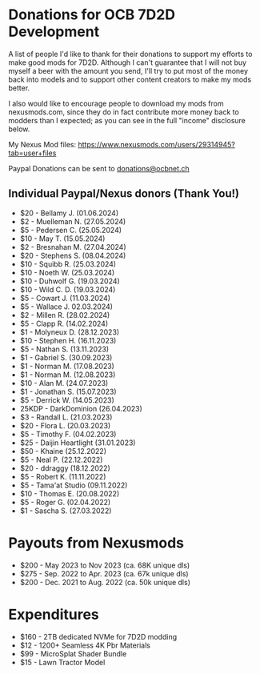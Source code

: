 # Donations for OCB 7D2D Development

A list of people I'd like to thank for their donations to support
my efforts to make good mods for 7D2D. Although I can't guarantee
that I will not buy myself a beer with the amount you send, I'll
try to put most of the money back into models and to support other
content creators to make my mods better.

I also would like to encourage people to download my mods from
nexusmods.com, since they do in fact contribute more money back
to modders than I expected; as you can see in the full "income"
disclosure below.

My Nexus Mod files: https://www.nexusmods.com/users/29314945?tab=user+files

Paypal Donations can be sent to [donations@ocbnet.ch][1]

## Individual Paypal/Nexus donors (Thank You!)

- $20 - Bellamy J. (01.06.2024)
- $2 - Muelleman N. (27.05.2024)
- $5 - Pedersen C. (25.05.2024)
- $10 - May T. (15.05.2024)
- $2 - Bresnahan M. (27.04.2024)
- $20 - Stephens S. (08.04.2024)
- $10 - Squibb R. (25.03.2024)
- $10 - Noeth W. (25.03.2024)
- $10 - Duhwolf G. (19.03.2024)
- $10 - Wild C. D. (19.03.2024)
- $5 - Cowart J. (11.03.2024)
- $5 - Wallace J. 02.03.2024)
- $2 - Millen R. (28.02.2024)
- $5 - Clapp R. (14.02.2024)
- $1 - Molyneux D. (28.12.2023)
- $10 - Stephen H. (16.11.2023)
- $5 - Nathan S. (13.11.2023)
- $1 - Gabriel S. (30.09.2023)
- $1 - Norman M. (17.08.2023)
- $1 - Norman M. (12.08.2023)
- $10 - Alan M. (24.07.2023)
- $1 - Jonathan S. (15.07.2023)
- $5 - Derrick W. (14.05.2023)
- 25KDP - DarkDominion (26.04.2023)
- $3 - Randall L. (21.03.2023)
- $20 - Flora L. (20.03.2023)
- $5 - Timothy F. (04.02.2023)
- $25 - Daijin Heartlight (31.01.2023)
- $50 - Khaine (25.12.2022)
- $5 - Neal P. (22.12.2022)
- $20 - ddraggy (18.12.2022)
- $5 - Robert K. (11.11.2022)
- $5 - Tama'at Studio (09.11.2022)
- $10 - Thomas E. (20.08.2022)
- $5 - Roger G. (02.04.2022)
- $1 - Sascha S. (27.03.2022)

# Payouts from Nexusmods

- $200 - May 2023 to Nov 2023 (ca. 68K unique dls)
- $275 - Sep. 2022 to Apr. 2023 (ca. 67k unique dls)
- $200 - Dec. 2021 to Aug. 2022 (ca. 50k unique dls)

# Expenditures

- $160 - 2TB dedicated NVMe for 7D2D modding
- $12 - 1200+ Seamless 4K Pbr Materials
- $99 - MicroSplat Shader Bundle
- $15 - Lawn Tractor Model

[1]: https://www.paypal.com/donate/?business=donations@ocbnet.ch